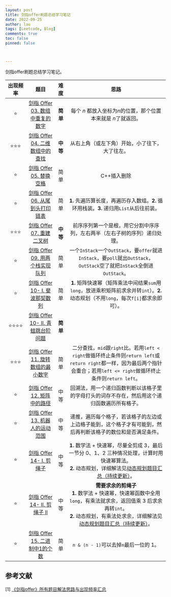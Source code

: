 ```yaml
---
layout: post
title: 剑指offer刷题总结学习笔记
date: 2022-09-25
author: lau
tags: [Leetcode, Blog]
comments: true
toc: false
pinned: false



---
```


剑指offer刷题总结学习笔记。

<!-- more -->

| **出现频率** |                           **题目**                           | **难度** |                           **思路**                           |
| :----------: | :----------------------------------------------------------: | :------: | :----------------------------------------------------------: |
|      ⭐       | [剑指 Offer 03. 数组中重复的数字](https://leetcode.cn/problems/shu-zu-zhong-zhong-fu-de-shu-zi-lcof/) | **简单** | 每个 $n$ 都放入坐标为$n$的位置，那个位置本来就是 $n$了就返回。 |
|     ⭐⭐⭐      | [剑指 Offer 04. 二维数组中的查找](https://leetcode.cn/problems/er-wei-shu-zu-zhong-de-cha-zhao-lcof/) | **中等** |        从右上角（或左下角）开始，小了往下，大了往左。        |
|      ⭐       | [ 剑指 Offer 05. 替换空格](https://leetcode.cn/problems/ti-huan-kong-ge-lcof/) |   简单   |                         C++插入删除                          |
|      ⭐       | [剑指 Offer 06. 从尾到头打印链表](https://leetcode.cn/problems/cong-wei-dao-tou-da-yin-lian-biao-lcof/) |   简单   | **1.** 先遍历算长度，再遍历存入数组。**2.** 循环用栈装。**3.** 递归用`List`从后往前装。 |
|     ⭐⭐⭐      | [剑指 Offer 07. 重建二叉树](https://leetcode.cn/problems/zhong-jian-er-cha-shu-lcof/) | **中等** | 前序序列第一个是根，用它分割中序序列，左右两半（左右子树的序列）递归处理。 |
|      ⭐       | [剑指 Offer 09. 用两个栈实现队列](https://leetcode.cn/problems/yong-liang-ge-zhan-shi-xian-dui-lie-lcof/) |   简单   | 一个`InStack`一个`OutStack`，要`offer`就进`InStack`，要`poll`就出`OutStack`，`OutStack`空了就把`InStack`全倒进`OutStack`。 |
|      ⭐       | [ 剑指 Offer 10- I. 斐波那契数列](https://leetcode.cn/problems/fei-bo-na-qi-shu-lie-lcof/) |   简单   | **1.** 矩阵快速幂（矩阵乘法中间结果`sum`用`long`，放进乘积矩阵前求余并转`int`）。**2.** 动态规划（不用`long`，每次`f[i]`都求余即可）。 |
|     ⭐⭐⭐⭐     | [剑指 Offer 10- II. 青蛙跳台阶问题](https://leetcode.cn/problems/qing-wa-tiao-tai-jie-wen-ti-lcof/) | **简单** |                                                              |
|     ⭐⭐⭐      | [剑指 Offer 11. 旋转数组的最小数字](https://leetcode.cn/problems/xuan-zhuan-shu-zu-de-zui-xiao-shu-zi-lcof/) |   简单   | 二分查找，`mid`跟`right`比。若用`left < right`做循环终止条件则`return left`或`return right`都一样，因为最后两个指针会重合；若用`left <= right`做循环终止条件则`return left`。 |
|      ⭐       | [剑指 Offer 12. 矩阵中的路径](https://leetcode.cn/problems/ju-zhen-zhong-de-lu-jing-lcof/) |   中等   | 回溯法，用一个递归函数判断以该格子里的字母打头的词存不存在，然后用这个递归函数遍历所有格子。 |
|      ⭐       | [剑指 Offer 13. 机器人的运动范围](https://leetcode.cn/problems/ji-qi-ren-de-yun-dong-fan-wei-lcof/) |   中等   | 递推，遍历每个格子，若该格子的左边或上边格子能到，这个格子才有可能到，然后再判断该格子的数位和是否满足条件。 |
|      ⭐       | [剑指 Offer 14- I. 剪绳子](https://leetcode.cn/problems/jian-sheng-zi-lcof/) |   中等   | **1.** 数学法 + 快速幂，尽量全剪成 3，最后一节分 0、1、2 三种情况处理，计算时用快速幂算法。<br/>**2.** 动态规划，详细解法见[动态规划题目汇总（持续更新）](https://blog.csdn.net/weixin_43954951/article/details/124955963?spm=1001.2014.3001.5501)。 |
|      ⭐       | [ 剑指 Offer 14- II. 剪绳子 II](https://leetcode.cn/problems/jian-sheng-zi-ii-lcof/) |   中等   | **需要求余的剪绳子**<br/>**1.** 数学法 + 快速幂，快速幂函数中全用`long`，有乘法就求余，返回值乘 3 后求余再转`int`。<br/>**2.** 动态规划，有乘法处求余，详细解法见[动态规划题目汇总（持续更新）](https://blog.csdn.net/weixin_43954951/article/details/124955963?spm=1001.2014.3001.5501)。 |
|      ⭐       | [剑指 Offer 15. 二进制中1的个数](https://leetcode.cn/problems/er-jin-zhi-zhong-1de-ge-shu-lcof/) |   简单   |            `n & (n - 1)`可以去掉`n`最后一位的 1。            |

## 参考文献

[1] [《剑指offer》所有题目解法思路与出现频率汇总](https://blog.csdn.net/weixin_43954951/article/details/125821879?spm=1001.2101.3001.6650.4&utm_medium=distribute.pc_relevant.none-task-blog-2%7Edefault%7EBlogCommendFromBaidu%7ERate-4-125821879-blog-109862706.t0_edu_mix&depth_1-utm_source=distribute.pc_relevant.none-task-blog-2%7Edefault%7EBlogCommendFromBaidu%7ERate-4-125821879-blog-109862706.t0_edu_mix&utm_relevant_index=5)

